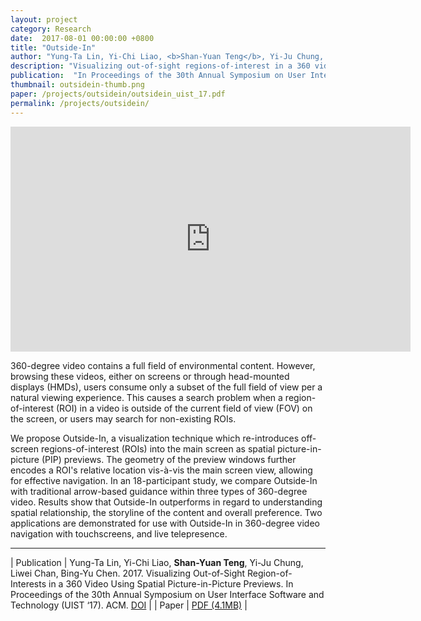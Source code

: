 ```yaml
---
layout: project
category: Research
date:  2017-08-01 00:00:00 +0800
title: "Outside-In"
author: "Yung-Ta Lin, Yi-Chi Liao, <b>Shan-Yuan Teng</b>, Yi-Ju Chung, Liwei Chan, Bing-Yu Chen"
description: "Visualizing out-of-sight regions-of-interest in a 360 video using spatial picture-in-picture previews"
publication:  "In Proceedings of the 30th Annual Symposium on User Interface Software and Technology (UIST '17)"
thumbnail: outsidein-thumb.png
paper: /projects/outsidein/outsidein_uist_17.pdf
permalink: /projects/outsidein/
---
```


<div class="video-wrapper">
  <iframe width="640" height="360" src="https://www.youtube.com/embed/cy0kEB5wQ6M" frameborder="0" allowfullscreen></iframe>
</div>

360-degree video contains a full field of environmental content. However, browsing these videos, either on screens or through head-mounted displays (HMDs), users consume only a subset of the full field of view per a natural viewing experience. This causes a search problem when a region-of-interest (ROI) in a video is outside of the current field of view (FOV) on the screen, or users may search for non-existing ROIs.

We propose Outside-In, a visualization technique which re-introduces off-screen regions-of-interest (ROIs) into the main screen as spatial picture-in-picture (PIP) previews. The geometry of the preview windows further encodes a ROI's relative location vis-à-vis the main screen view, allowing for effective navigation. In an 18-participant study, we compare Outside-In with traditional arrow-based guidance within three types of 360-degree video. Results show that Outside-In outperforms in regard to understanding spatial relationship, the storyline of the content and overall preference. Two applications are demonstrated for use with Outside-In in 360-degree video navigation with touchscreens, and live telepresence.

---

| Publication | Yung-Ta Lin, Yi-Chi Liao, **Shan-Yuan Teng**, Yi-Ju Chung, Liwei Chan, Bing-Yu Chen. 2017. Visualizing Out-of-Sight Region-of-Interests in a 360 Video Using Spatial Picture-in-Picture Previews. In Proceedings of the 30th Annual Symposium on User Interface Software and Technology (UIST ‘17). ACM. [DOI](https://doi.org/10.1145/3126594.3126656) |
| Paper | [PDF (4.1MB)](outsidein_uist_17.pdf) |
